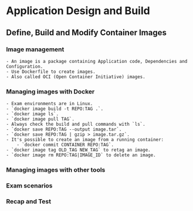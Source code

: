 # Application Design and Build

## Define, Build and Modify Container Images

### Image management

    - An image is a package containing Application code, Dependencies and Configuration.
    - Use Dockerfile to create images.
    - Also called OCI (Open Container Initiative) images.

### Managing images with Docker

    - Exam environments are in Linux.
    - `docker image build -t REPO:TAG .`.
    - `docker image ls`.
    - `docker image pull TAG`.
    - Always check the build and pull commands with `ls`.
    - `docker save REPO:TAG --output image.tar`.
    - `docker save REPO:TAG | gzip > image.tar.gz`.
    - It's possible to create an image from a running container:
        - `docker commit CONTAINER REPO:TAG`.
    - `docker image tag OLD_TAG NEW_TAG` to retag an image.
    - `docker image rm REPO:TAG|IMAGE_ID` to delete an image.

### Managing images with other tools

### Exam scenarios

### Recap and Test

